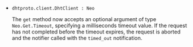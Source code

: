 * `dhtproto.client.DhtClient : Neo`

  The `get` method now accepts an optional argument of type `Neo.Get.Timeout`,
  specifying a milliseconds timeout value. If the request has not completed
  before the timeout expires, the request is aborted and the notifier called
  with the `timed_out` notification.

